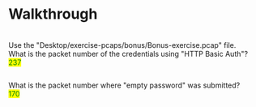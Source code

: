 # Walkthrough

\
Use the "Desktop/exercise-pcaps/bonus/Bonus-exercise.pcap" file.\
What is the packet number of the credentials using "HTTP Basic Auth"?\
&#x20;<mark style="color:green;">237</mark>

<figure><img src="https://camo.githubusercontent.com/c25457acfd837074fdeb6160de76b211ab24addb0529658de0cc91473591c47b/68747470733a2f2f692e696d6775722e636f6d2f36714b416e59772e706e67" alt=""><figcaption></figcaption></figure>

What is the packet number where "empty password" was submitted?\
&#x20;<mark style="color:green;">170</mark>

<figure><img src="https://camo.githubusercontent.com/cc0a5d6fc2bdafa1196065eac93ff68433eb2d7523f08626012e9bd2a61a56de/68747470733a2f2f692e696d6775722e636f6d2f6b4d4c4e6630762e706e67" alt=""><figcaption></figcaption></figure>
